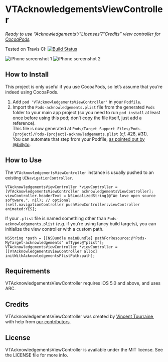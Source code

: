 # VTAcknowledgementsViewController

_Ready to use “Acknowledgements”/“Licenses”/“Credits” view controller for [CocoaPods](http://cocoapods.org/)._

Tested on Travis CI: [![Build Status](https://travis-ci.org/vtourraine/VTAcknowledgementsViewController.svg?branch=master)](https://travis-ci.org/vtourraine/VTAcknowledgementsViewController)

![iPhone screenshot 1](http://vtourraine.github.io/VTAcknowledgementsViewController/screenshots/iPhone-300-01.png)
![iPhone screenshot 2](http://vtourraine.github.io/VTAcknowledgementsViewController/screenshots/iPhone-300-02.png)

## How to Install

This project is only useful if you use CocoaPods, so let’s assume that you’re indeed using CocoaPods.

1. Add `pod 'VTAcknowledgementsViewController'` in your `Podfile`.
2. Import the `Pods-acknowledgements.plist` file from the generated `Pods` folder to your main app project (so you need to run `pod install` at least once before using this pod; don’t copy the file itself, just add a reference).  
This file is now generated at `Pods/Target Support Files/Pods-{project}/Pods-{project}-acknowledgements.plist` (_cf._ [#28](https://github.com/vtourraine/VTAcknowledgementsViewController/issues/28), [#31](https://github.com/vtourraine/VTAcknowledgementsViewController/issues/31)).  
You can automate that step from your Podfile, [as pointed out by @billyto](https://github.com/vtourraine/VTAcknowledgementsViewController/issues/20).


## How to Use

The `VTAcknowledgementsViewController` instance is usually pushed to an existing `UINavigationController`.

``` objc
VTAcknowledgementsViewController *viewController = [VTAcknowledgementsViewController acknowledgementsViewController];
viewController.headerText = NSLocalizedString(@"We love open source software.", nil); // optional
[self.navigationController pushViewController:viewController animated:YES];
```

If your `.plist` file is named something other than `Pods-acknowledgements.plist` (_e.g._ if you’re using fancy build targets), you can initialize the view controller with a custom path.

``` objc
NSString *path = [[NSBundle mainBundle] pathForResource:@"Pods-MyTarget-acknowledgements" ofType:@"plist"];
VTAcknowledgementsViewController *viewController = [[VTAcknowledgementsViewController alloc] initWithAcknowledgementsPlistPath:path];
```

## Requirements

VTAcknowledgementsViewController requires iOS 5.0 and above, and uses ARC.

## Credits

VTAcknowledgementsViewController was created by [Vincent Tourraine](http://www.vtourraine.net), with help from [our contributors](https://github.com/vtourraine/VTAcknowledgementsViewController/contributors).

## License

VTAcknowledgementsViewController is available under the MIT license. See the LICENSE file for more info.
